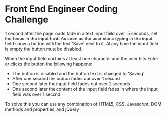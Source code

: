 # Front End Engineer Coding Challenge #
1 second after the page loads fade in a text input field over .5 seconds, set the focus in the input field.
As soon as the user starts typing in the input field show a button with the text 'Save' next to it.
At any time the input field is empty the button must be disabled.

When the input field contains at least one character and the user hits Enter or clicks the button the following happens:
* The button is disabled and the button text is changed to 'Saving'
* After one second the button fades out over 1 second
* One second later the input field fades out over 2 seconds
* One second later the content of the input field fades in where the input field was over 1 second

To solve this you can use any combination of HTML5, CSS, Javascript, DOM methods and properties, and jQuery
